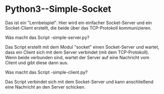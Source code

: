 # Python3--Simple-Socket
Das ist ein "Lernbeispiel". Hier wird ein einfacher Socket-Server und ein Socket-Client erstellt, die beide über das TCP-Protokoll kommunizieren.

  Was macht das Script -simple-server.py?

Das Script erstellt mit dem Modul "socket" einen Socket-Server und wartet, dass ein Client sich mit dem Server verbindet (mit dem TCP-Protokoll). Wenn beide verbunden sind, wartet der Server auf eine Nachricht vom Client und gibt diese dann aus.

  Was macht das Script -simple-client.py?

Das Script verbindet sich mit dem Socket-Server und kann anschließend eine Nachricht an den Server schicken. 

